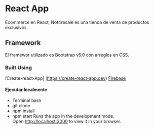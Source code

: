 # React App

Ecommerce en React, Not4resale es una tienda de venta de productos exclusivos.

## Framework
El framewor utilizado es Bootstrap v5.0 con arreglos en CSS.

### Built Using

[Create-react-App] (https://create-react-app.dev)
[Firebase](https://firebase.com)

#### Ejecutar localmente

- Terminal bash
- git clone
- npm install
- npm start
Runs the app in the development mode.\
Open [http://localhost:3000](http://localhost:3000) to view it in your browser.

